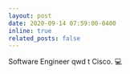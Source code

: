 ```yaml
---
layout: post
date: 2020-09-14 07:59:00-0400
inline: true
related_posts: false
---
```


Software Engineer qwd t Cisco. :computer: